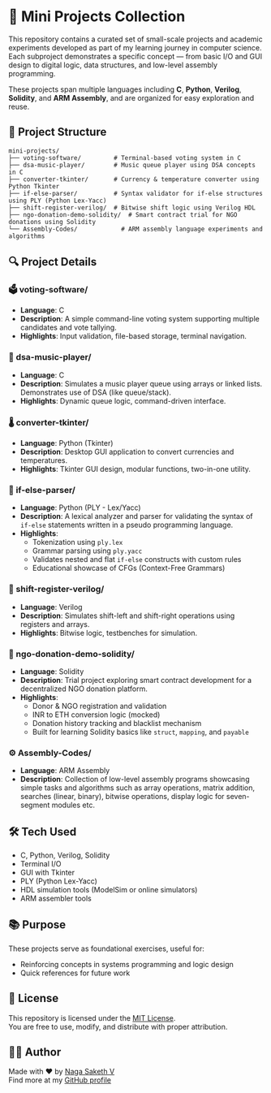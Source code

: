 # 🧩 Mini Projects Collection

This repository contains a curated set of small-scale projects and academic experiments developed as part of my learning journey in computer science. Each subproject demonstrates a specific concept — from basic I/O and GUI design to digital logic, data structures, and low-level assembly programming.

These projects span multiple languages including **C**, **Python**, **Verilog**, **Solidity**, and **ARM Assembly**, and are organized for easy exploration and reuse.

## 📁 Project Structure

```
mini-projects/
├── voting-software/         # Terminal-based voting system in C
├── dsa-music-player/        # Music queue player using DSA concepts in C
├── converter-tkinter/       # Currency & temperature converter using Python Tkinter
├── if-else-parser/          # Syntax validator for if-else structures using PLY (Python Lex-Yacc)
├── shift-register-verilog/  # Bitwise shift logic using Verilog HDL
├── ngo-donation-demo-solidity/  # Smart contract trial for NGO donations using Solidity
└── Assembly-Codes/            # ARM assembly language experiments and algorithms
```

## 🔍 Project Details

### 🗳️ voting-software/
- **Language**: C
- **Description**: A simple command-line voting system supporting multiple candidates and vote tallying.
- **Highlights**: Input validation, file-based storage, terminal navigation.

### 🎵 dsa-music-player/
- **Language**: C
- **Description**: Simulates a music player queue using arrays or linked lists. Demonstrates use of DSA (like queue/stack).
- **Highlights**: Dynamic queue logic, command-driven interface.

### 🌡️ converter-tkinter/
- **Language**: Python (Tkinter)
- **Description**: Desktop GUI application to convert currencies and temperatures.
- **Highlights**: Tkinter GUI design, modular functions, two-in-one utility.

### 🧠 if-else-parser/
- **Language**: Python (PLY - Lex/Yacc)  
- **Description**: A lexical analyzer and parser for validating the syntax of `if-else` statements written in a pseudo programming language.  
- **Highlights**:  
  - Tokenization using `ply.lex`  
  - Grammar parsing using `ply.yacc`  
  - Validates nested and flat `if-else` constructs with custom rules  
  - Educational showcase of CFGs (Context-Free Grammars)

### 🔁 shift-register-verilog/
- **Language**: Verilog
- **Description**: Simulates shift-left and shift-right operations using registers and arrays.
- **Highlights**: Bitwise logic, testbenches for simulation.

### 🧪 ngo-donation-demo-solidity/
- **Language**: Solidity
- **Description**: Trial project exploring smart contract development for a decentralized NGO donation platform.
- **Highlights**:
  - Donor & NGO registration and validation
  - INR to ETH conversion logic (mocked)
  - Donation history tracking and blacklist mechanism
  - Built for learning Solidity basics like `struct`, `mapping`, and `payable`

### ⚙️ Assembly-Codes/
- **Language**: ARM Assembly
- **Description**: Collection of low-level assembly programs showcasing simple tasks and algorithms such as array operations, matrix addition, searches (linear, binary), bitwise operations, display logic for seven-segment modules etc.

## 🛠️ Tech Used

- C, Python, Verilog, Solidity
- Terminal I/O
- GUI with Tkinter
- PLY (Python Lex-Yacc)
- HDL simulation tools (ModelSim or online simulators)
- ARM assembler tools

## 📚 Purpose

These projects serve as foundational exercises, useful for:
- Reinforcing concepts in systems programming and logic design
- Quick references for future work

## 📄 License

This repository is licensed under the [MIT License](LICENSE).  
You are free to use, modify, and distribute with proper attribution.

## 🙋‍♂️ Author

Made with ❤️ by [Naga Saketh V](https://github.com/SAKETHVUNKA)  
Find more at my [GitHub profile](https://github.com/SAKETHVUNKA)